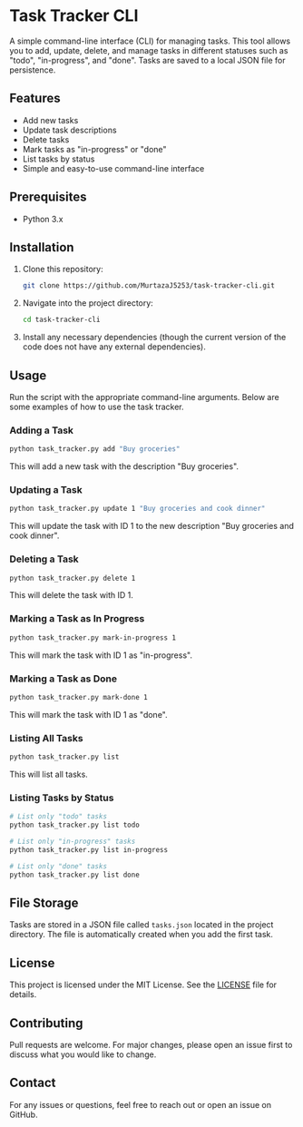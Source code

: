 
# Task Tracker CLI

A simple command-line interface (CLI) for managing tasks. This tool allows you to add, update, delete, and manage tasks in different statuses such as "todo", "in-progress", and "done". Tasks are saved to a local JSON file for persistence.

## Features

- Add new tasks
- Update task descriptions
- Delete tasks
- Mark tasks as "in-progress" or "done"
- List tasks by status
- Simple and easy-to-use command-line interface

## Prerequisites

- Python 3.x

## Installation

1. Clone this repository:

    ```bash
    git clone https://github.com/MurtazaJ5253/task-tracker-cli.git
    ```

2. Navigate into the project directory:

    ```bash
    cd task-tracker-cli
    ```

3. Install any necessary dependencies (though the current version of the code does not have any external dependencies).

## Usage

Run the script with the appropriate command-line arguments. Below are some examples of how to use the task tracker.

### Adding a Task

```bash
python task_tracker.py add "Buy groceries"
```

This will add a new task with the description "Buy groceries".

### Updating a Task

```bash
python task_tracker.py update 1 "Buy groceries and cook dinner"
```

This will update the task with ID 1 to the new description "Buy groceries and cook dinner".

### Deleting a Task

```bash
python task_tracker.py delete 1
```

This will delete the task with ID 1.

### Marking a Task as In Progress

```bash
python task_tracker.py mark-in-progress 1
```

This will mark the task with ID 1 as "in-progress".

### Marking a Task as Done

```bash
python task_tracker.py mark-done 1
```

This will mark the task with ID 1 as "done".

### Listing All Tasks

```bash
python task_tracker.py list
```

This will list all tasks.

### Listing Tasks by Status

```bash
# List only "todo" tasks
python task_tracker.py list todo

# List only "in-progress" tasks
python task_tracker.py list in-progress

# List only "done" tasks
python task_tracker.py list done
```

## File Storage

Tasks are stored in a JSON file called `tasks.json` located in the project directory. The file is automatically created when you add the first task.

## License

This project is licensed under the MIT License. See the [LICENSE](LICENSE) file for details.

## Contributing

Pull requests are welcome. For major changes, please open an issue first to discuss what you would like to change.

## Contact

For any issues or questions, feel free to reach out or open an issue on GitHub.


